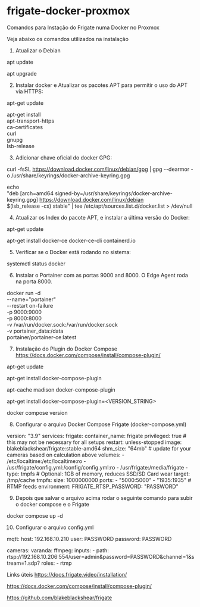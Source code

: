 # frigate-docker-proxmox
Comandos para Instação do Frigate numa Docker no Proxmox

Veja abaixo os comandos utilizados na instalação

1. Atualizar o Debian

apt update

apt upgrade


2. Instalar docker e Atualizar os pacotes APT para permitir o uso do APT via HTTPS:

apt-get update

apt-get install \
    apt-transport-https \
    ca-certificates \
    curl \
    gnupg \
    lsb-release

3. Adicionar chave oficial do docker GPG:

curl -fsSL https://download.docker.com/linux/debian/gpg | gpg --dearmor -o /usr/share/keyrings/docker-archive-keyring.gpg


echo \
"deb [arch=amd64 signed-by=/usr/share/keyrings/docker-archive-keyring.gpg] https://download.docker.com/linux/debian \
$(lsb_release -cs) stable" | tee /etc/apt/sources.list.d/docker.list > /dev/null



4. Atualizar os Index do pacote APT, e instalar a última versão do Docker:

apt-get update

apt-get install docker-ce docker-ce-cli containerd.io


5. Verificar se o Docker está rodando no sistema:

systemctl status docker


6. Instalar o Portainer com as portas 9000 and 8000. O Edge Agent roda na porta  8000.

docker run -d \
--name="portainer" \
--restart on-failure \
-p 9000:9000 \
-p 8000:8000 \
-v /var/run/docker.sock:/var/run/docker.sock \
-v portainer_data:/data \
portainer/portainer-ce:latest


7. Instalação do Plugin do Docker Compose
            https://docs.docker.com/compose/install/compose-plugin/


apt-get update

apt-get install docker-compose-plugin

apt-cache madison docker-compose-plugin

apt-get install docker-compose-plugin=<VERSION_STRING>

docker compose version


8. Configurar o arquivo Docker Compose Frigate (docker-compose.yml)

version: "3.9"
services:
  frigate:
    container_name: frigate
    privileged: true # this may not be necessary for all setups
    restart: unless-stopped
    image: blakeblackshear/frigate:stable-amd64
    shm_size: "64mb" # update for your cameras based on calculation above
    volumes:
      - /etc/localtime:/etc/localtime:ro
      - /usr/frigate/config.yml:/config/config.yml:ro
      - /usr/frigate:/media/frigate
      - type: tmpfs # Optional: 1GB of memory, reduces SSD/SD Card wear
        target: /tmp/cache
        tmpfs:
          size: 1000000000
    ports:
      - "5000:5000"
      - "1935:1935" # RTMP feeds
    environment:
      FRIGATE_RTSP_PASSWORD: "PASSWORD"


9. Depois que salvar o arquivo acima rodar o seguinte comando para subir o docker compose e o Frigate

docker compose up -d

10. Configurar o arquivo config.yml

mqtt:
  host: 192.168.10.210
  user: PASSWORD
  password: PASSWORD

cameras:
  varanda:
    ffmpeg:
      inputs:
        - path: rtsp://192.168.10.206:554/user=admin&password=PASSWORD&channel=1&stream=1.sdp?
          roles:
            - rtmp


Links úteis
https://docs.frigate.video/installation/

https://docs.docker.com/compose/install/compose-plugin/

https://github.com/blakeblackshear/frigate
